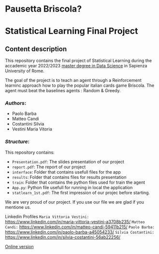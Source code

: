 # Pausetta Briscola?


# Statistical Learning Final Project 


## Content description
This repository contains the final  project of Statistical Learning during the accademic year 2022/2023 [master degree in Data Science](http://datascience.i3s.uniroma1.it/it) in Sapienza University of Rome. 

The goal of the project is to teach an agent through a Reinforcement learninc approach how to play the popular italian cards game Briscola. The agent must beat the baselines agents : Random & Greedy.

### *Authors*:
* Paolo Barba
* Matteo Candi
* Costantini Silvia
* Vestini Maria Vitoria

### *Structure*:
This repository contains:
*  `Presentation.pdf`: The slides presentation of our project
*  `report.pdf`: The report of our project
*  `interface`: Folder that contains usefull files for the app
*  `results`: Folder that contains files for results presentation
*  `train`: Folder that contains the python files used for train the agent
*  `App.py`: Python file usefull for running in local the application
*  `statlearn_1st.pdf`: The first impression of our projec before starting.


  We are very proud of our project. If you use our file we are glad if you mentione us.

  Linkedin Profiles 
  `Maria Vittoria Vestini:` https://www.linkedin.com/in/maria-vittoria-vestini-a3708b235/
  `Matteo Candi:` https://www.linkedin.com/in/matteo-candi-59411b215/
  `Paolo Barba:` https://www.linkedin.com/in/paolo-barba-a45054233/
  `Silvia Costantini:` https://www.linkedin.com/in/silvia-costantini-56ab22256/
  



[Online version](https://replit.com/@MatteoCandi/BriscolaGame)

